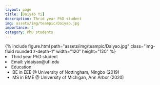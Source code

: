 ```yaml
---
layout: page
title: [Daiyao Yi]
description: Thrid year PhD student
img: assets/img/teampic/Daiyao.jpg
importance: 3
category: PhD students
---
```

<div class="container my-5">
  <div class="row">
      <div class="col-sm-8 mt-3 mt-md-0">
          {% include figure.html path="assets/img/teampic/Daiyao.jpg" class="img-fluid rounded z-depth-1" width="120" height="120" %}
      </div>
      <div class="col-12 col-md-6" >
          <li>Thrid year PhD student</li>
          <li>Email: yidaiyao@ufl.edu</li>
          <li>Education: 
             <ul>
             <li>BE in EEE @ University of Nottingham, Ningbo (2019) </li>
             <li>MS in BME @ University of Michigan, Ann Arbor (2020)</li>
             </ul>
            </li>
      </div>
    </div>
</div>
